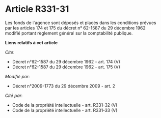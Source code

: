 # Article R331-31

Les fonds de l'agence sont déposés et placés dans les conditions prévues par les articles 174 et 175 du décret n° 62-1587 du
29 décembre 1962 modifié portant règlement général sur la comptabilité publique.

**Liens relatifs à cet article**

_Cite_:

  - Décret n°62-1587 du 29 décembre 1962 - art. 174 (V)
  - Décret n°62-1587 du 29 décembre 1962 - art. 175 (V)

_Modifié par_:

  - Décret n°2009-1773 du 29 décembre 2009 - art. 2

_Cité par_:

  - Code de la propriété intellectuelle - art. R331-32 (V)
  - Code de la propriété intellectuelle - art. R331-33 (V)
